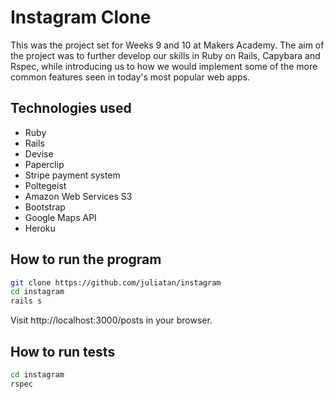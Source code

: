 Instagram Clone
===============

This was the project set for Weeks 9 and 10 at Makers Academy. 
The aim of the project was to further develop our skills in Ruby on Rails, Capybara and Rspec,
while introducing us to how we would implement some of the more common features seen in
today's most popular web apps.

Technologies used
-----------------
- Ruby
- Rails
- Devise
- Paperclip
- Stripe payment system
- Poltegeist
- Amazon Web Services S3
- Bootstrap
- Google Maps API
- Heroku

How to run the program
----------------------

```sh
git clone https://github.com/juliatan/instagram
cd instagram
rails s
```

Visit http://localhost:3000/posts in your browser.

How to run tests
----------------

```sh
cd instagram
rspec
```